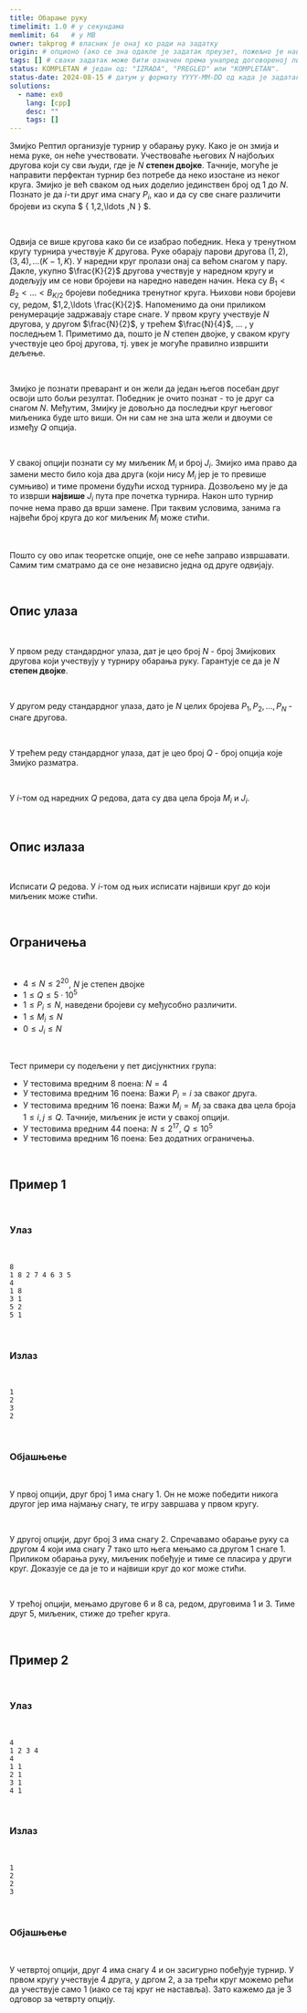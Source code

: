 ```yaml
---
title: Обарање руку
timelimit: 1.0 # у секундама
memlimit: 64   # y MB
owner: takprog # власник је онај ко ради на задатку
origin: # опционо (ако се зна одакле је задатак преузет, пожељно је навести извор)
tags: [] # сваки задатак може бити означен према унапред договореној листи ознака
status: KOMPLETAN # један од: "IZRADA", "PREGLED" или "KOMPLETAN".
status-date: 2024-08-15 # датум у формату YYYY-MM-DD од када је задатак у наведеном статусу
solutions:
  - name: ex0
    lang: [cpp]
    desc: ""
    tags: []
---
```


Змијко Рептил организује турнир у обарању руку. Како је он змија и нема руке, он неће учествовати. Учествоваће његових $N$ најбољих другова који су сви људи, где је $N$ **степен двојке**. Тачније, могуће је направити перфектан турнир без потребе да неко изостане из неког круга. Змијко је већ сваком од њих доделио јединствен број од $1$ до $N$. Познато је да $i$-ти друг има снагу $P_i$, као и да су све снаге различити бројеви из скупа $ \{ 1,2,\ldots ,N \} $.

<br>

Одвија се више кругова како би се изабрао победник. Нека у тренутном кругу турнира учествује $K$ другова. Руке обарају парови другова $(1,2),(3,4),\ldots (K-1,K)$. У наредни круг пролази онај са већом снагом у пару. Дакле, укупно $\frac{K}{2}$ другова учествује у наредном кругу и додељују им се нови бројеви на наредно наведен начин. Нека су $B_1 < B_2 < \ldots < B_{K/2}$ бројеви победника тренутног круга. Њихови нови бројеви су, редом, $1,2,\ldots \frac{K}{2}$. Напоменимо да они приликом ренумерације задржавају старе снаге. У првом кругу учествује $N$ другова, у другом $\frac{N}{2}$, у трећем $\frac{N}{4}$, $\ldots$ , у последњем $1$. Приметимо да, пошто је $N$ степен двојке, у сваком кругу учествује цео број другова, тј. увек је могуће правилно извршити дељење.

<br>

Змијко је познати преварант и он жели да један његов посебан друг освоји што бољи резултат. Победник је очито познат - то је друг са снагом $N$. Међутим, Змијку је довољно да последњи круг његовог миљеника буде што виши. Он ни сам не зна шта жели и двоуми се између $Q$ опција.

<br>

У свакој опцији познати су му миљеник $M_i$ и број $J_i$. Змијко има право да замени место било која два друга (који нису $M_i$ јер је то превише сумњиво) и тиме промени будући исход турнира. Дозвољено му је да то изврши **највише** $J_i$ пута пре почетка турнира. Након што турнир почне нема право да врши замене. При таквим условима, занима га највећи број круга до ког миљеник $M_i$ може стићи.

<br>

Пошто су ово ипак теоретске опције, оне се неће заправо извршавати. Самим тим сматрамо да се оне независно једна од друге одвијају.

<br>

## Опис улаза

<br>

У првом реду стандардног улаза, дат је цео број $N$ - број Змијкових другова који учествују у турниру обарања руку. Гарантује се да је $N$ **степен двојке**.

<br>

У другом реду стандардног улаза, дато је $N$ целих бројева $P_1,P_2,\ldots,P_N$ - снаге другова.

<br>

У трећем реду стандардног улаза, дат је цео број $Q$ - број опција које Змијко разматра.

<br>

У $i$-том од наредних $Q$ редова, дата су два цела броја $M_i$ и $J_i$.

<br>

## Опис излаза

<br>

Исписати $Q$ редова. У $i$-том од њих исписати највиши круг до који миљеник може стићи.

<br>
 
## Ограничења

<br>

- $4 \leq N \leq 2^{20}$, $N$ је степен двојке
- $1 \leq Q \leq 5\cdot 10^5$
- $1 \leq P_i \leq N$, наведени бројеви су међусобно различити.
- $1 \leq M_i \leq N$
- $0 \leq J_i \leq N$

<br>

Тест примери су подељени у пет дисјунктних група:
- У тестовима вредним 8 поена: $N = 4$
- У тестовима вредним 16 поена: Важи $P_i = i$ за сваког друга.
- У тестовима вредним 16 поена: Важи $M_i = M_j$ за свака два цела броја $1 \leq i,j \leq Q$. Тачније, миљеник је исти у свакој опцији.
- У тестовима вредним 44 поена: $N \leq 2^{17}$, $Q \leq 10^5$
- У тестовима вредним 16 поена: Без додатних ограничења.

<br>

## Пример 1

<br>

### Улаз

<br>

```
8
1 8 2 7 4 6 3 5
4
1 8
3 1
5 2
5 1
```

<br>

### Излаз

<br>

```
1
2
3
2
```

<br>

### Објашњење

<br>

У првој опцији, друг број $1$ има снагу $1$. Он не може победити никога другог јер има најмању снагу, те игру завршава у првом кругу.

<br>

У другој опцији, друг број $3$ има снагу $2$. Спречавамо обарање руку са другом $4$ који има снагу $7$ тако што њега мењамо са другом $1$ снаге $1$. Приликом обарања руку, миљеник побеђује и тиме се пласира у други круг. Доказује се да је то и највиши круг до ког може стићи.

<br>

У трећој опцији, мењамо другове $6$ и $8$ са, редом, друговима $1$ и $3$. Тиме друг $5$, миљеник, стиже до трећег круга.

<br>

## Пример 2

<br>

### Улаз

<br>

```
4
1 2 3 4
4
1 1
2 1
3 1
4 1
```

<br>

### Излаз

<br>

```
1
2
2
3
```

<br>

### Објашњење

<br>

У четвртој опцији, друг $4$ има снагу $4$ и он засигурно побеђује турнир. У првом кругу учествује $4$ друга, у дргом $2$, а за трећи круг можемо рећи да учествује само $1$ (иако се тај круг не наставља). Зато кажемо да је $3$ одговор за четврту опцију.

